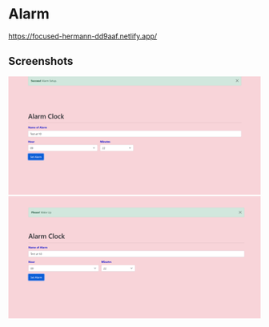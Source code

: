 # Alarm
https://focused-hermann-dd9aaf.netlify.app/
## Screenshots
<img src="https://github.com/muskan399/Js-apps/blob/main/Alarm/alarm-setup.png">

<img src="https://github.com/muskan399/Js-apps/blob/main/Alarm/alarm-ring.png">
